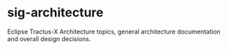 # sig-architecture
Eclipse Tractus-X Architecture topics, general architecture documentation and overall design decisions.
